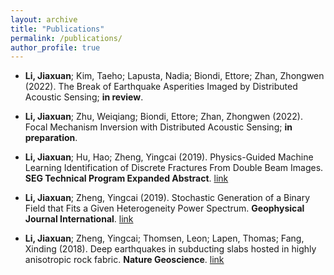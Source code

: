 ```yaml
---
layout: archive
title: "Publications"
permalink: /publications/
author_profile: true
---
```


<!-- {% if author.googlescholar %}
  You can also find my articles on <u><a href="{{author.googlescholar}}">my Google Scholar profile</a>.</u>
{% endif %}

{% include base_path %}

{% for post in site.publications reversed %}
  {% include archive-single.html %}
{% endfor %} -->

* **Li, Jiaxuan**; Kim, Taeho; Lapusta, Nadia; Biondi, Ettore; Zhan, Zhongwen (2022).
The Break of Earthquake Asperities Imaged by Distributed Acoustic Sensing; **in review**.

* **Li, Jiaxuan**; Zhu, Weiqiang; Biondi, Ettore; Zhan, Zhongwen (2022).
Focal Mechanism Inversion with Distributed Acoustic Sensing; **in preparation**.

* **Li, Jiaxuan**; Hu, Hao; Zheng, Yingcai (2019).
Physics-Guided Machine Learning Identification of Discrete Fractures From Double Beam Images. **SEG Technical Program Expanded Abstract**. [link](https://doi.org/10.1190/segam2019-3216786.1)

* **Li, Jiaxuan**; Zheng, Yingcai (2019).
Stochastic Generation of a Binary Field that Fits a Given Heterogeneity Power Spectrum. **Geophysical Journal International**. [link](https://doi.org/10.1093/gji/ggz024)

* **Li, Jiaxuan**; Zheng, Yingcai; Thomsen, Leon; Lapen, Thomas; Fang, Xinding (2018).
 Deep earthquakes in subducting slabs hosted in highly anisotropic rock fabric. **Nature Geoscience**. [link](https://doi.org/10.1038/s41561-018-0188-3)